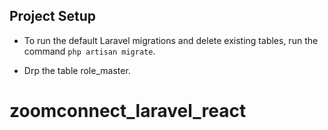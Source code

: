 
## Project Setup
- To run the default Laravel migrations and delete existing tables, run the command `php artisan migrate`.

- Drp the table role_master.
# zoomconnect_laravel_react
